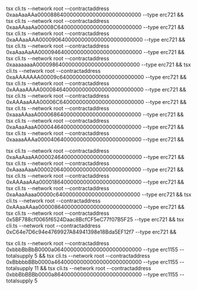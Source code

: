 tsx cli.ts --network root --contractaddress 0xaaAaaAAa00008864000000000000000000000000 --type erc721 &&
tsx cli.ts --network root --contractaddress 0xaaAAaaAa00008C64000000000000000000000000 --type erc721 &&
tsx cli.ts --network root --contractaddress 0xaAAaaAAA00009064000000000000000000000000 --type erc721 &&
tsx cli.ts --network root --contractaddress 0xaAaaAaAA00009464000000000000000000000000 --type erc721 &&
tsx cli.ts --network root --contractaddress 0xaaaaaaaA00009864000000000000000000000000 --type erc721 &&
tsx cli.ts --network root --contractaddress 0xaAAAAAAA00009c64000000000000000000000000 --type erc721 &&
tsx cli.ts --network root --contractaddress 0xAAaaAAAA00008464000000000000000000000000 --type erc721 &&
tsx cli.ts --network root --contractaddress 0xAAAaaAAA00006C64000000000000000000000000 --type erc721 &&
tsx cli.ts --network root --contractaddress 0xaaaAAaaA00006864000000000000000000000000 --type erc721 &&
tsx cli.ts --network root --contractaddress 0xaAaaAaaA00004464000000000000000000000000 --type erc721 &&
tsx cli.ts --network root --contractaddress 0xaaaaAAAa00004064000000000000000000000000 --type erc721 &&

tsx cli.ts --network root --contractaddress 0xaAaAaaAA00002464000000000000000000000000 --type erc721 &&
tsx cli.ts --network root --contractaddress 0xAaaaAaaA00002064000000000000000000000000 --type erc721 &&
tsx cli.ts --network root --contractaddress 0xAAAaaAAa00001864000000000000000000000000 --type erc721 &&
tsx cli.ts --network root --contractaddress 0xaAaaAaaa00000c64000000000000000000000000 --type erc721 &&
tsx cli.ts --network root --contractaddress 0xAAaaAAaa00000864000000000000000000000000 --type erc721 &&
tsx cli.ts --network root --contractaddress 0x5BF788cf0065f6524Daac8BcfCF5eC77f07B5F25 --type erc721 &&
tsx cli.ts --network root --contractaddress 0xC64e7D6c94e4769927A84941398e18Bda5EF12f7 --type erc721 &&

tsx cli.ts --network root --contractaddress 0xbbbBbBbB0000a064000000000000000000000000 --type erc1155 --totalsupply 5 &&
tsx cli.ts --network root --contractaddress 0xBbbbbBBb0000a464000000000000000000000000 --type erc1155 --totalsupply 11 &&
tsx cli.ts --network root --contractaddress 0xbbBbBBBb0000a864000000000000000000000000 --type erc1155 --totalsupply 5

